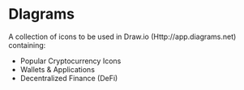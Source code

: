 # Dlagrams

A collection of icons to be used in Draw.io (Http://app.diagrams.net) containing:

- Popular Cryptocurrency Icons
- Wallets & Applications
- Decentralized Finance (DeFi)

